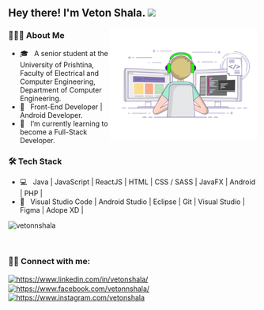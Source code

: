 <h2> Hey there! I'm Veton Shala. <img src="https://github.com/souvikguria98/souvikguria98/blob/master/Hi.gif" width="25"></h2>
<img align="right" alt="GIF" src="https://raw.githubusercontent.com/devSouvik/devSouvik/master/gif3.gif" width="300"/>

<h3> 👨🏻‍💻 About Me </h3>

- 🎓 &nbsp; A senior student at the University of Prishtina, Faculty of Electrical and Computer Engineering, Department of Computer Engineering.
- 💼 &nbsp; Front-End Developer | Android Developer.
- 🔭 &nbsp; I’m currently learning to become a Full-Stack Developer.

<h3>🛠 Tech Stack</h3>

- 💻 &nbsp; Java | JavaScript | ReactJS | HTML | CSS / SASS | JavaFX | Android  | PHP |
- 🔧 &nbsp; Visual Studio Code | Android Studio |  Eclipse | Git | Visual Studio | Figma | Adope XD | 


<p><img src="https://github-readme-stats.vercel.app/api/top-langs?username=vetonnshala&show_icons=true&locale=en&layout=compact" alt="vetonnshala" /></p>
<br>
<h3 align="left">🤝🏻 Connect with me:</h3>
<p align="left">
<a href="https://linkedin.com/in/https://www.linkedin.com/in/vetonshala/" target="blank"><img align="center" src="https://cdn.jsdelivr.net/npm/simple-icons@3.0.1/icons/linkedin.svg" alt="https://www.linkedin.com/in/vetonshala/" height="30" width="40" /></a>
<a href="https://fb.com/https://www.facebook.com/vetonnshala/" target="blank"><img align="center" src="https://cdn.jsdelivr.net/npm/simple-icons@3.0.1/icons/facebook.svg" alt="https://www.facebook.com/vetonnshala/" height="30" width="40" /></a>
<a href="https://instagram.com/https://www.instagram.com/vetonshala" target="blank"><img align="center" src="https://cdn.jsdelivr.net/npm/simple-icons@3.0.1/icons/instagram.svg" alt="https://www.instagram.com/vetonshala" height="30" width="40" /></a>
</p>





